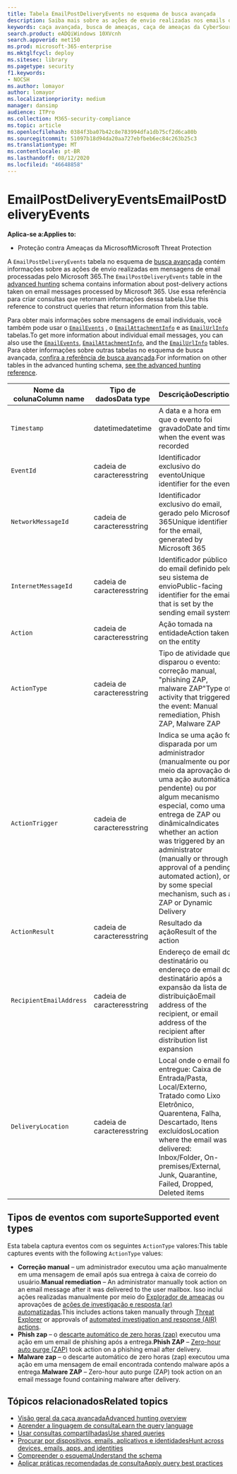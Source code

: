 ```yaml
---
title: Tabela EmailPostDeliveryEvents no esquema de busca avançada
description: Saiba mais sobre as ações de envio realizadas nos emails do Microsoft 365 na tabela EmailPostDeliveryEvents do esquema de busca avançada
keywords: caça avançada, busca de ameaças, caça de ameaças da CyberSource, proteção de ameaças da Microsoft, Microsoft 365, MTP, M365, pesquisa, consulta, telemetria, referência de esquema, Kusto, tabela, coluna, tipo de dados, descrição, EmailPostDeliveryEvents, ID da mensagem de rede, remetente, destinatário, ID de anexo, nome do anexo
search.product: eADQiWindows 10XVcnh
search.appverid: met150
ms.prod: microsoft-365-enterprise
ms.mktglfcycl: deploy
ms.sitesec: library
ms.pagetype: security
f1.keywords:
- NOCSH
ms.author: lomayor
author: lomayor
ms.localizationpriority: medium
manager: dansimp
audience: ITPro
ms.collection: M365-security-compliance
ms.topic: article
ms.openlocfilehash: 0384f3ba07b42c8e783994dfa1db75cf2d6ca80b
ms.sourcegitcommit: 51097b18d94da20aa727ebfbeb6ec84c263b25c3
ms.translationtype: MT
ms.contentlocale: pt-BR
ms.lasthandoff: 08/12/2020
ms.locfileid: "46648858"
---
```

# <a name="emailpostdeliveryevents"></a><span data-ttu-id="fddc3-104">EmailPostDeliveryEvents</span><span class="sxs-lookup"><span data-stu-id="fddc3-104">EmailPostDeliveryEvents</span></span>

<span data-ttu-id="fddc3-105">**Aplica-se a:**</span><span class="sxs-lookup"><span data-stu-id="fddc3-105">**Applies to:**</span></span>
- <span data-ttu-id="fddc3-106">Proteção contra Ameaças da Microsoft</span><span class="sxs-lookup"><span data-stu-id="fddc3-106">Microsoft Threat Protection</span></span>

<span data-ttu-id="fddc3-107">A `EmailPostDeliveryEvents` tabela no esquema de [busca avançada](advanced-hunting-overview.md) contém informações sobre as ações de envio realizadas em mensagens de email processadas pelo Microsoft 365.</span><span class="sxs-lookup"><span data-stu-id="fddc3-107">The `EmailPostDeliveryEvents` table in the [advanced hunting](advanced-hunting-overview.md) schema contains information about post-delivery actions taken on email messages processed by Microsoft 365.</span></span> <span data-ttu-id="fddc3-108">Use essa referência para criar consultas que retornam informações dessa tabela.</span><span class="sxs-lookup"><span data-stu-id="fddc3-108">Use this reference to construct queries that return information from this table.</span></span>

<span data-ttu-id="fddc3-109">Para obter mais informações sobre mensagens de email individuais, você também pode usar o [`EmailEvents`](advanced-hunting-emailevents-table.md) , o [`EmailAttachmentInfo`](advanced-hunting-emailattachmentinfo-table.md) e as [`EmailUrlInfo`](advanced-hunting-emailurlinfo-table.md) tabelas.</span><span class="sxs-lookup"><span data-stu-id="fddc3-109">To get more information about individual email messages, you can also use the [`EmailEvents`](advanced-hunting-emailevents-table.md), [`EmailAttachmentInfo`](advanced-hunting-emailattachmentinfo-table.md), and the [`EmailUrlInfo`](advanced-hunting-emailurlinfo-table.md) tables.</span></span> <span data-ttu-id="fddc3-110">Para obter informações sobre outras tabelas no esquema de busca avançada, [confira a referência de busca avançada](advanced-hunting-schema-tables.md).</span><span class="sxs-lookup"><span data-stu-id="fddc3-110">For information on other tables in the advanced hunting schema, [see the advanced hunting reference](advanced-hunting-schema-tables.md).</span></span>

| <span data-ttu-id="fddc3-111">Nome da coluna</span><span class="sxs-lookup"><span data-stu-id="fddc3-111">Column name</span></span> | <span data-ttu-id="fddc3-112">Tipo de dados</span><span class="sxs-lookup"><span data-stu-id="fddc3-112">Data type</span></span> | <span data-ttu-id="fddc3-113">Descrição</span><span class="sxs-lookup"><span data-stu-id="fddc3-113">Description</span></span> |
|-------------|-----------|-------------|
| `Timestamp` | <span data-ttu-id="fddc3-114">datetime</span><span class="sxs-lookup"><span data-stu-id="fddc3-114">datetime</span></span> | <span data-ttu-id="fddc3-115">A data e a hora em que o evento foi gravado</span><span class="sxs-lookup"><span data-stu-id="fddc3-115">Date and time when the event was recorded</span></span> |
| `EventId` | <span data-ttu-id="fddc3-116">cadeia de caracteres</span><span class="sxs-lookup"><span data-stu-id="fddc3-116">string</span></span> | <span data-ttu-id="fddc3-117">Identificador exclusivo do evento</span><span class="sxs-lookup"><span data-stu-id="fddc3-117">Unique identifier for the event</span></span> |
| `NetworkMessageId` | <span data-ttu-id="fddc3-118">cadeia de caracteres</span><span class="sxs-lookup"><span data-stu-id="fddc3-118">string</span></span> | <span data-ttu-id="fddc3-119">Identificador exclusivo do email, gerado pelo Microsoft 365</span><span class="sxs-lookup"><span data-stu-id="fddc3-119">Unique identifier for the email, generated by Microsoft 365</span></span> |
| `InternetMessageId` | <span data-ttu-id="fddc3-120">cadeia de caracteres</span><span class="sxs-lookup"><span data-stu-id="fddc3-120">string</span></span> | <span data-ttu-id="fddc3-121">Identificador público do email definido pelo seu sistema de envio</span><span class="sxs-lookup"><span data-stu-id="fddc3-121">Public-facing identifier for the email that is set by the sending email system</span></span> |
| `Action` | <span data-ttu-id="fddc3-122">cadeia de caracteres</span><span class="sxs-lookup"><span data-stu-id="fddc3-122">string</span></span> | <span data-ttu-id="fddc3-123">Ação tomada na entidade</span><span class="sxs-lookup"><span data-stu-id="fddc3-123">Action taken on the entity</span></span> |
| `ActionType` | <span data-ttu-id="fddc3-124">cadeia de caracteres</span><span class="sxs-lookup"><span data-stu-id="fddc3-124">string</span></span> | <span data-ttu-id="fddc3-125">Tipo de atividade que disparou o evento: correção manual, "phishing ZAP, malware ZAP"</span><span class="sxs-lookup"><span data-stu-id="fddc3-125">Type of activity that triggered the event: Manual remediation, Phish ZAP, Malware ZAP</span></span> |
| `ActionTrigger` | <span data-ttu-id="fddc3-126">cadeia de caracteres</span><span class="sxs-lookup"><span data-stu-id="fddc3-126">string</span></span> | <span data-ttu-id="fddc3-127">Indica se uma ação foi disparada por um administrador (manualmente ou por meio da aprovação de uma ação automática pendente) ou por algum mecanismo especial, como uma entrega de ZAP ou dinâmica</span><span class="sxs-lookup"><span data-stu-id="fddc3-127">Indicates whether an action was triggered by an administrator (manually or through approval of a pending automated action), or by some special mechanism, such as a ZAP or Dynamic Delivery</span></span> |
| `ActionResult` | <span data-ttu-id="fddc3-128">cadeia de caracteres</span><span class="sxs-lookup"><span data-stu-id="fddc3-128">string</span></span> | <span data-ttu-id="fddc3-129">Resultado da ação</span><span class="sxs-lookup"><span data-stu-id="fddc3-129">Result of the action</span></span> |
| `RecipientEmailAddress` | <span data-ttu-id="fddc3-130">cadeia de caracteres</span><span class="sxs-lookup"><span data-stu-id="fddc3-130">string</span></span> | <span data-ttu-id="fddc3-131">Endereço de email do destinatário ou endereço de email do destinatário após a expansão da lista de distribuição</span><span class="sxs-lookup"><span data-stu-id="fddc3-131">Email address of the recipient, or email address of the recipient after distribution list expansion</span></span> |
| `DeliveryLocation` | <span data-ttu-id="fddc3-132">cadeia de caracteres</span><span class="sxs-lookup"><span data-stu-id="fddc3-132">string</span></span> | <span data-ttu-id="fddc3-133">Local onde o email foi entregue: Caixa de Entrada/Pasta, Local/Externo, Tratado como Lixo Eletrônico, Quarentena, Falha, Descartado, Itens excluídos</span><span class="sxs-lookup"><span data-stu-id="fddc3-133">Location where the email was delivered: Inbox/Folder, On-premises/External, Junk, Quarantine, Failed, Dropped, Deleted items</span></span> |

## <a name="supported-event-types"></a><span data-ttu-id="fddc3-134">Tipos de eventos com suporte</span><span class="sxs-lookup"><span data-stu-id="fddc3-134">Supported event types</span></span>
<span data-ttu-id="fddc3-135">Esta tabela captura eventos com os seguintes `ActionType` valores:</span><span class="sxs-lookup"><span data-stu-id="fddc3-135">This table captures events with the following `ActionType` values:</span></span>

- <span data-ttu-id="fddc3-136">**Correção manual** – um administrador executou uma ação manualmente em uma mensagem de email após sua entrega à caixa de correio do usuário.</span><span class="sxs-lookup"><span data-stu-id="fddc3-136">**Manual remediation** – An administrator manually took action on an email message after it was delivered to the user mailbox.</span></span> <span data-ttu-id="fddc3-137">Isso inclui ações realizadas manualmente por meio do [Explorador de ameaças](../office-365-security/threat-explorer.md) ou aprovações de [ações de investigação e resposta (ar) automatizadas](mtp-autoir-actions.md).</span><span class="sxs-lookup"><span data-stu-id="fddc3-137">This includes actions taken manually through [Threat Explorer](../office-365-security/threat-explorer.md) or approvals of [automated investigation and response (AIR) actions](mtp-autoir-actions.md).</span></span>
- <span data-ttu-id="fddc3-138">**Phish zap** – o [descarte automático de zero horas (zap)](../office-365-security/zero-hour-auto-purge.md) executou uma ação em um email de phishing após a entrega.</span><span class="sxs-lookup"><span data-stu-id="fddc3-138">**Phish ZAP** – [Zero-hour auto purge (ZAP)](../office-365-security/zero-hour-auto-purge.md) took action on a phishing email after delivery.</span></span>
- <span data-ttu-id="fddc3-139">**Malware zap** – o descarte automático de zero horas (zap) executou uma ação em uma mensagem de email encontrada contendo malware após a entrega.</span><span class="sxs-lookup"><span data-stu-id="fddc3-139">**Malware ZAP** – Zero-hour auto purge (ZAP) took action on an email message found containing malware after delivery.</span></span>

## <a name="related-topics"></a><span data-ttu-id="fddc3-140">Tópicos relacionados</span><span class="sxs-lookup"><span data-stu-id="fddc3-140">Related topics</span></span>
- [<span data-ttu-id="fddc3-141">Visão geral da caça avançada</span><span class="sxs-lookup"><span data-stu-id="fddc3-141">Advanced hunting overview</span></span>](advanced-hunting-overview.md)
- [<span data-ttu-id="fddc3-142">Aprender a linguagem de consulta</span><span class="sxs-lookup"><span data-stu-id="fddc3-142">Learn the query language</span></span>](advanced-hunting-query-language.md)
- [<span data-ttu-id="fddc3-143">Usar consultas compartilhadas</span><span class="sxs-lookup"><span data-stu-id="fddc3-143">Use shared queries</span></span>](advanced-hunting-shared-queries.md)
- [<span data-ttu-id="fddc3-144">Procurar por dispositivos, emails, aplicativos e identidades</span><span class="sxs-lookup"><span data-stu-id="fddc3-144">Hunt across devices, emails, apps, and identities</span></span>](advanced-hunting-query-emails-devices.md)
- [<span data-ttu-id="fddc3-145">Compreender o esquema</span><span class="sxs-lookup"><span data-stu-id="fddc3-145">Understand the schema</span></span>](advanced-hunting-schema-tables.md)
- [<span data-ttu-id="fddc3-146">Aplicar práticas recomendadas de consulta</span><span class="sxs-lookup"><span data-stu-id="fddc3-146">Apply query best practices</span></span>](advanced-hunting-best-practices.md)